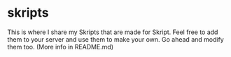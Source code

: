 # skripts
This is where I share my Skripts that are made for Skript. Feel free to add them to your server and use them to make your own. Go ahead and modify them too. (More info in README.md)
